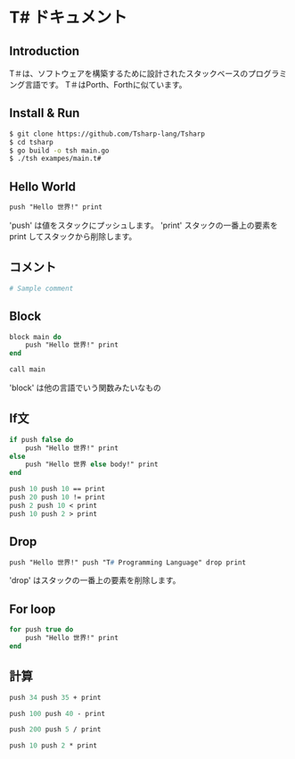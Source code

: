 # T# ドキュメント

## Introduction
T＃は、ソフトウェアを構築するために設計されたスタックベースのプログラミング言語です。
T＃はPorth、Forthに似ています。

## Install & Run
```bash
$ git clone https://github.com/Tsharp-lang/Tsharp
$ cd tsharp
$ go build -o tsh main.go
$ ./tsh exampes/main.t#
```

## Hello World
```pascal
push "Hello 世界!" print
```

'push' は値をスタックにプッシュします。
'print' スタックの一番上の要素を print してスタックから削除します。

## コメント
```python
# Sample comment
```

## Block
```pascal
block main do
    push "Hello 世界!" print
end

call main
```

'block' は他の言語でいう関数みたいなもの


## If文
```pascal
if push false do
    push "Hello 世界!" print
else
    push "Hello 世界 else body!" print
end

push 10 push 10 == print
push 20 push 10 != print
push 2 push 10 < print
push 10 push 2 > print
```

## Drop
```pascal
push "Hello 世界!" push "T# Programming Language" drop print
```
'drop' はスタックの一番上の要素を削除します。

## For loop
```pascal
for push true do
    push "Hello 世界!" print
end
```

## 計算
```pascal
push 34 push 35 + print

push 100 push 40 - print

push 200 push 5 / print

push 10 push 2 * print
```
